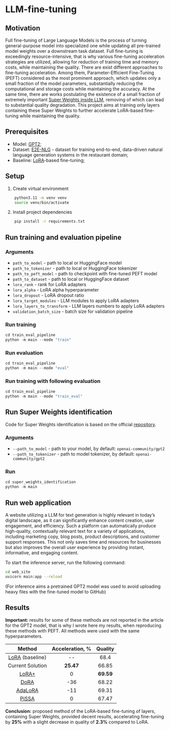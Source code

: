# LLM-fine-tuning
## Motivation
Full fine-tuning of Large Language Models is the process of turning general-purpose model into specialized one while updating all pre-trained model weights over a downstream task dataset. Full fine-tuning is exceedingly resource-intensive, that is why various fine-tuning acceleration strategies are utilized, allowing for reduction of training time and memory costs, while maintaining the quality. There are exist different approaches to fine-tuning acceleration. Among them, Parameter-Efficient Fine-Tuning (PEFT) considered as the most prominent approach, which updates only a small fraction of the model parameters, substantially reducing the computational and storage costs while maintaining the accuracy. At the same time, there are works postulating the existence of a small fraction of extremely important [Super Weights inside LLM](https://arxiv.org/abs/2411.07191), removing of which can lead to substantial quality degradation. This project aims at training only layers containing these Super Weights to further accelerate LoRA-based fine-tuning while maintaining the quality.

## Prerequisites
- Model: [GPT2](https://huggingface.co/openai-community/gpt2);
- Dataset: [E2E-NLG](https://huggingface.co/datasets/tuetschek/e2e_nlg) - dataset for training end-to-end, data-driven natural language generation systems in the restaurant domain;
- Baseline: [LoRA](https://arxiv.org/abs/2106.09685)-based fine-tuning;

## Setup
1. Create virtual environment
```bash
    python3.11 -m venv venv
    source venv/bin/activate
```
2. Install project dependencies
```bash
    pip install -r requirements.txt
```

## Run training and evaluation pipeline 
### Arguments 
* `path_to_model` - path to local or HuggingFace model
* `path_to_tokenizer` - path to local or HuggingFace tokenizer
* `path_to_peft_model` - path to checkpoint with fine-tuned PEFT model
* `path_to_dataset` - path to local or HuggingFace dataset
* `lora_rank` - rank for LoRA adapters
* `lora_alpha` - LoRA alpha hyperparameter 
* `lora_dropout` - LoRA dropout ratio
* `lora_target_modules` - LLM modules to apply LoRA adapters
* `lora_layers_to_transform` - LLM layers numbers to apply LoRA adapters
* `validation_batch_size` - batch size for validation pipeline

### Run training
```python
cd train_eval_pipeline
python -m main --mode "train"
```

### Run evaluation
```python
cd train_eval_pipeline
python -m main --mode "eval"
```

### Run training with following evaluation
```python
cd train_eval_pipeline
python -m main --mode "train_eval"
```

## Run Super Weights identification 

Code for Super Weights identification is based on the official [repository](https://github.com/mengxiayu/LLMSuperWeight). 

### Arguments 
* `--path_to_model` - path to your model, by default: `openai-community/gpt2`
* `--path_to_tokenizer` - path to model tokenizer, by default: `openai-community/gpt2`

### Run
```python
cd super_weights_identification
python -m main
```

## Run web application 
A website utilizing a LLM for text generation is highly relevant in today’s digital landscape, as it can significantly enhance content creation, user engagement, and efficiency. Such a platform can automatically produce high-quality, contextually relevant text for a variety of applications, including marketing copy, blog posts, product descriptions, and customer support responses. This not only saves time and resources for businesses but also improves the overall user experience by providing instant, informative, and engaging content.

To start the inference server, run the following command:
```bash
cd web_site
uvicorn main:app --reload
```

(For inference aims a pretrained GPT2 model was used 
to avoid uploading heavy files with the fine-tuned model to GitHub)

## Results 

**Important:** results for some of these methods are not reported in the article for the GPT2 model, that is why I wrote here my results, when reproducing these methods with PEFT. All methods were used with the same hyperparameters.

| Method  |  Acceleration, % | Quality |
|:-:|:-:|:-:|
| [LoRA](https://arxiv.org/abs/2106.09685) (baseline)  | --  | 68.4  |
| Current Solution  | **25.47**  | 66.85 |
| [LoRA+](https://arxiv.org/abs/2402.12354) | 0 | **69.59** |
| [DoRA](https://arxiv.org/abs/2402.09353) | -36 | 68.22 |
| [AdaLoRA](https://arxiv.org/abs/2303.10512) | -11 | 69.31 |
| [PiSSA](https://arxiv.org/abs/2404.02948) | 0 | 67.47 |

**Conclusion:** proposed method of the LoRA-based fine-tuning of layers, containing Super Weights, provided decent results, accelerating fine-tuning by **25%** with a slight decrease in quality of **2.3%** compared to LoRA. 
